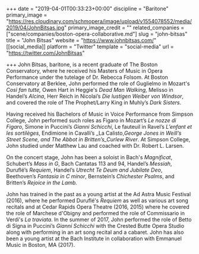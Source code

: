+++
date = "2019-04-01T00:33:23+00:00"
discipline = "Baritone"
primary_image = "https://res.cloudinary.com/schmopera/image/upload/v1554078552/media/2019/04/JohnBitsas.jpg"
primary_image_credit = ""
related_companies = ["scene/companies/boston-opera-collaborative.md"]
slug = "john-bitsas"
title = "John Bitsas"
website = "https://www.johnbitsas.com/"
[[social_media]]
platform = "Twitter"
template = "social-media"
url = "https://twitter.com/JohnBitsas"

+++
John Bitsas, baritone, is a recent graduate of The Boston Conservatory, where he received his Masters of Music in Opera Performance under the tutelage of Dr. Rebecca Folsom. At Boston Conservatory at Berklee, John performed the role of Guglielmo in Mozart's _Così fan tutte,_ Owen Hart in Heggie's _Dead Man Walking,_ Melisso in Handel’s _Alcina_, Herr Reich in Nicolai’s _Die lustigen Weiber von Windsor_, and covered the role of The Prophet/Larry King in Muhly’s _Dark Sisters_.

Having received his Bachelors of Music in Voice Performance from Simpson College, John performed such roles as Figaro in Mozart’s _Le nozze di Figaro_, Simone in Puccini’s _Gianni Schicchi_, Le fauteuil in Ravel’s _L’enfant et les sortilèges_, Endimione in Cavalli’s _La Calisto,_George Jones in Weill’s _Street Scene_, and The Abbot in Britten’s_Curlew River_. At Simpson College, John studied under Matthew Lau and coached with Dr. Robert L. Larsen.

On the concert stage, John has been a soloist in Bach's _Magnificat_, Schubert’s _Mass in G_, Bach Cantatas 113 and 94, Handel’s _Messiah_, Duruflé’s _Requiem_, Handel’s _Utrecht Te Deum and Jubilate Deo_, Beethoven’s _Fantasia in C minor_, Bernstein’s _Chichester Psalms_, and Britten’s _Rejoice in the Lamb._

John has trained in the past as a young artist at the Ad Astra Music Festival (2016), where he performed Duruflé's _Requiem_ as well as various art song recitals and at Cedar Rapids Opera Theatre (2016, 2015) where he covered the role of Marchese d'Obigny and performed the role of Commissario in Verdi's _La traviata_. In the summer of 2017, John performed the role of Betto di Signa in Puccini’s _Gianni Schicchi_ with the Crested Butte Opera Studio along with performing in an art song recital and a cabaret. John has also been a young artist at the Bach Institute in collaboration with Emmanuel Music in Boston, MA (2017).